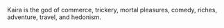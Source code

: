 Kaira is the god of commerce, trickery, mortal pleasures, comedy, riches, adventure, travel, and hedonism.
